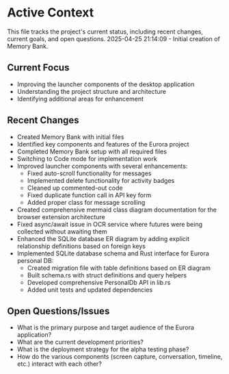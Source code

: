 # Active Context

This file tracks the project's current status, including recent changes, current goals, and open questions.
2025-04-25 21:14:09 - Initial creation of Memory Bank.

## Current Focus

* Improving the launcher components of the desktop application
* Understanding the project structure and architecture
* Identifying additional areas for enhancement

## Recent Changes

* Created Memory Bank with initial files
* Identified key components and features of the Eurora project
* Completed Memory Bank setup with all required files
* Switching to Code mode for implementation work
* Improved launcher components with several enhancements:
  * Fixed auto-scroll functionality for messages
  * Implemented delete functionality for activity badges
  * Cleaned up commented-out code
  * Fixed duplicate function call in API key form
  * Added proper class for message scrolling
* Created comprehensive mermaid class diagram documentation for the browser extension architecture
* Fixed async/await issue in OCR service where futures were being collected without awaiting them
* Enhanced the SQLite database ER diagram by adding explicit relationship definitions based on foreign keys
* Implemented SQLite database schema and Rust interface for Eurora personal DB:
  * Created migration file with table definitions based on ER diagram
  * Built schema.rs with struct definitions and query helpers
  * Developed comprehensive PersonalDb API in lib.rs
  * Added unit tests and updated dependencies

## Open Questions/Issues

* What is the primary purpose and target audience of the Eurora application?
* What are the current development priorities?
* What is the deployment strategy for the alpha testing phase?
* How do the various components (screen capture, conversation, timeline, etc.) interact with each other?